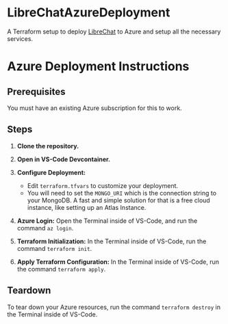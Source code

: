 # LibreChatAzureDeployment
A Terraform setup to deploy [LibreChat](https://github.com/danny-avila/LibreChat) to Azure and setup all the necessary services.

# Azure Deployment Instructions

## Prerequisites

You must have an existing Azure subscription for this to work.

## Steps

1. **Clone the repository.**
   
2. **Open in VS-Code Devcontainer.**

3. **Configure Deployment:**
    * Edit `terraform.tfvars` to customize your deployment. 
    * You will need to set the `MONGO_URI` which is the connection string to your MongoDB. A fast and simple solution for that is a free cloud instance, like setting up an Atlas Instance.

4. **Azure Login:** Open the Terminal inside of VS-Code, and run the command `az login`.

5. **Terraform Initialization:** In the Terminal inside of VS-Code, run the command `terraform init`.

6. **Apply Terraform Configuration:** In the Terminal inside of VS-Code, run the command `terraform apply`.

## Teardown

To tear down your Azure resources, run the command `terraform destroy` in the Terminal inside of VS-Code.

